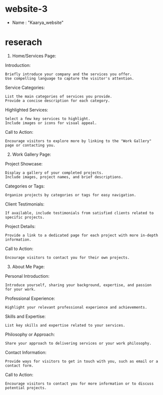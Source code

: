 
# website-3

- Name : "Kaarya_website"

# reserach

1. Home/Services Page:

Introduction:

    Briefly introduce your company and the services you offer.
    Use compelling language to capture the visitor's attention.

Service Categories:

    List the main categories of services you provide.
    Provide a concise description for each category.

Highlighted Services:

    Select a few key services to highlight.
    Include images or icons for visual appeal.

Call to Action:

    Encourage visitors to explore more by linking to the "Work Gallery" page or contacting you.

2. Work Gallery Page:

Project Showcase:

    Display a gallery of your completed projects.
    Include images, project names, and brief descriptions.

Categories or Tags:

    Organize projects by categories or tags for easy navigation.

Client Testimonials:

    If available, include testimonials from satisfied clients related to specific projects.

Project Details:

    Provide a link to a dedicated page for each project with more in-depth information.

Call to Action:

    Encourage visitors to contact you for their own projects.

3. About Me Page:

Personal Introduction:

    Introduce yourself, sharing your background, expertise, and passion for your work.

Professional Experience:

    Highlight your relevant professional experience and achievements.

Skills and Expertise:

    List key skills and expertise related to your services.

Philosophy or Approach:

    Share your approach to delivering services or your work philosophy.

Contact Information:

    Provide ways for visitors to get in touch with you, such as email or a contact form.

Call to Action:

    Encourage visitors to contact you for more information or to discuss potential projects.
